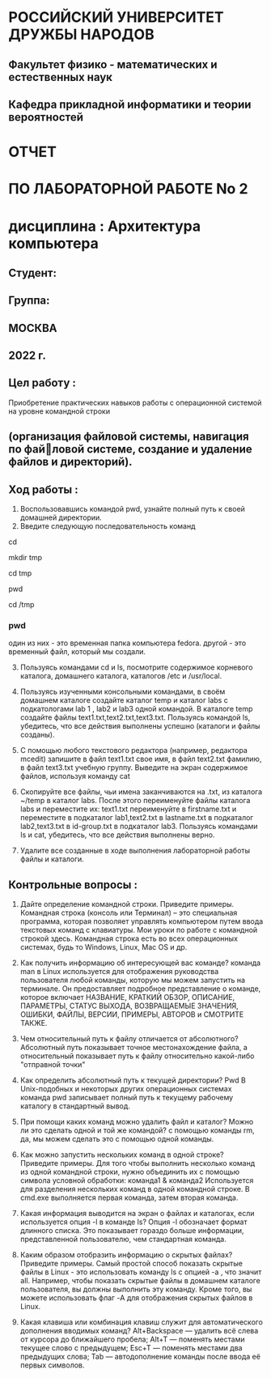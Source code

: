 # РОССИЙСКИЙ УНИВЕРСИТЕТ ДРУЖБЫ НАРОДОВ

## Факультет физико - математических и естественных наук

## Кафедра прикладной информатики и теории вероятностей

# ОТЧЕТ

# ПО ЛАБОРАТОРНОЙ РАБОТЕ No 2

# дисциплина : Архитектура компьютера

## Студент:

## Группа:

## МОСКВА

## 2022 г.


## Цел работу :

Приобретение практических навыков работы с операционной системой на уровне командной строки

## (организация файловой системы, навигация по файловой системе, создание и удаление файлов и директорий).

## Ход работы :

1. Воспользовавшись командой pwd, узнайте полный путь к своей домашней директории.
2. Введите следующую последовательность команд

cd

mkdir tmp

cd tmp

pwd

cd /tmp

### pwd

один из них - это временная папка компьютера fedora. другой - это временный файл, который мы создали.

3. Пользуясь командами cd и ls, посмотрите содержимое корневого каталога, домашнего каталога, каталогов
/etc и /usr/local.

4. Пользуясь изученными консольными командами, в своём домашнем каталоге создайте каталог temp и
каталог labs с подкатологами lab 1 , lab2 и lab3 одной командой. В каталоге temp создайте файлы
text1.txt,text2.txt,text3.txt. Пользуясь командой ls, убедитесь, что все действия выполнены успешно (каталоги и
файлы созданы).


5. C помощью любого текстового редактора (например, редактора mcedit) запишите в файл text1.txt свое имя, в
файл text2.txt фамилию, в файл text3.txt учебную группу. Выведите на экран содержимое файлов, используя
команду cat

1. Скопируйте все файлы, чьи имена заканчиваются на .txt, из каталога ~/temp в каталог labs. После этого
переименуйте файлы каталога labs и переместите их: text1.txt переименуйте в firstname.txt и переместите в
подкаталог lab1,text2.txt в lastname.txt в подкаталог lab2,text3.txt в id-group.txt в подкаталог lab3. Пользуясь
командами ls и cat, убедитесь, что все действия выполнены верно.
2. Удалите все созданные в ходе выполнения лабораторной работы файлы и каталоги.

## Контрольные вопросы :

1. Дайте определение командной строки. Приведите примеры.
Командная строка (консоль или Терминал) – это специальная программа, которая позволяет управлять
компьютером путем ввода текстовых команд с клавиатуры. Мои уроки по работе с командной строкой здесь.
Командная строка есть во всех операционных системах, будь то Windows, Linux, Mac OS и др.


2. Как получить информацию об интересующей вас команде?
команда man в Linux используется для отображения руководства пользователя любой команды, которую мы
можем запустить на терминале. Он предоставляет подробное представление о команде, которое включает
НАЗВАНИЕ, КРАТКИЙ ОБЗОР, ОПИСАНИЕ, ПАРАМЕТРЫ, СТАТУС ВЫХОДА, ВОЗВРАЩАЕМЫЕ ЗНАЧЕНИЯ, ОШИБКИ,
ФАЙЛЫ, ВЕРСИИ, ПРИМЕРЫ, АВТОРОВ и СМОТРИТЕ ТАКЖЕ.
3. Чем относительный путь к файлу отличается от абсолютного?
Абсолютный путь показывает точное местонахождение файла, а относительный показывает путь к файлу
относительно какой-либо "отправной точки"
4. Как определить абсолютный путь к текущей директории?
Pwd В Unix-подобных и некоторых других операционных системах команда pwd записывает полный путь к
текущему рабочему каталогу в стандартный вывод.
5. При помощи каких команд можно удалить файл и каталог? Можно ли это сделать одной и той же командой?
с помощью команды rm, да, мы можем сделать это с помощью одной команды.
6. Как можно запустить нескольких команд в одной строке? Приведите примеры.
Для того чтобы выполнить несколько команд из одной командной строки, нужно объединить их с помощью
символа условной обработки: команда1 & команда2 Используется для разделения нескольких команд в одной
командной строке. В cmd.exe выполняется первая команда, затем вторая команда.
7. Какая информация выводится на экран о файлах и каталогах, если используется опция -l в команде ls?
Опция -l обозначает формат длинного списка. Это показывает гораздо больше информации, представленной
пользователю, чем стандартная команда.
8. Каким образом отобразить информацию о скрытых файлах? Приведите примеры.
Самый простой способ показать скрытые файлы в Linux - это использовать команду ls с опцией -a , что значит all.
Например, чтобы показать скрытые файлы в домашнем каталоге пользователя, вы должны выполнить эту
команду. Кроме того, вы можете использовать флаг -A для отображения скрытых файлов в Linux.
9. Какая клавиша или комбинация клавиш служит для автоматического дополнения вводимых команд?
Alt+Backspace — удалить всё слева от курсора до ближайшего пробела; Alt+T — поменять местами текущее
слово с предыдущем; Esc+T — поменять местами два предыдущих слова; Tab — автодополнение команды
после ввода её первых символов.


